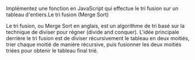Implémentez une fonction en JavaScript qui effectue le tri fusion sur un tableau d'entiers.Le tri fusion (Merge Sort)

Le tri fusion, ou Merge Sort en anglais, est un algorithme de tri basé sur la technique de diviser pour régner (divide and conquer). L'idée principale derrière le tri fusion est de diviser récursivement le tableau en deux moitiés, trier chaque moitié de manière récursive, puis fusionner les deux moitiés triées pour obtenir le tableau final trié.